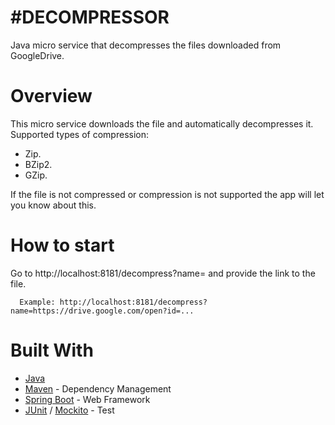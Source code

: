 #DECOMPRESSOR
================

Java micro service that decompresses the files downloaded from GoogleDrive.

# Overview

This micro service downloads the file and automatically decompresses it. Supported types of compression:
- Zip.
- BZip2.
- GZip.

If the file is not compressed or compression is not supported the app will let you know about this.

# How to start

Go to http://localhost:8181/decompress?name= and provide the link to the file.

      Example: http://localhost:8181/decompress?name=https://drive.google.com/open?id=...
   
# Built With  

* [Java](http://www.oracle.com/technetwork/java/javase/downloads/jre8-downloads-2133155.html)  
* [Maven](https://maven.apache.org/) - Dependency Management  
* [Spring Boot](https://projects.spring.io/spring-boot/) - Web Framework 
* [JUnit](http://junit.org) / [Mockito](http://site.mockito.org) - Test










 
